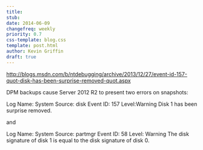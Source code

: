 ```yaml
---
title:
stub:
date: 2014-06-09
changefreq: weekly
priority: 0.7
css-template: blog.css
template: post.html
author: Kevin Griffin
draft: true
---
```

http://blogs.msdn.com/b/ntdebugging/archive/2013/12/27/event-id-157-quot-disk-has-been-surprise-removed-quot.aspx

DPM backups cause Server 2012 R2 to present two errors on snapshots:

Log Name: System
Source: disk
Event ID: 157
Level:Warning
Disk 1 has been surprise removed.

and

Log Name: System
Source: partmgr
Event ID: 58
Level: Warning
The disk signature of disk 1 is equal to the disk signature of disk 0.
